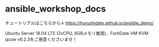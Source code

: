 # ansible_workshop_docs

チュートリアルはこちらから↓
https://hurushidate.github.io/ansible_demo/


Ubuntu Server 18.04 LTS (2vCPU, 8GBメモリ推奨)、FortiGate-VM KVM qcow v6.2.3をご用意くださいませ！
